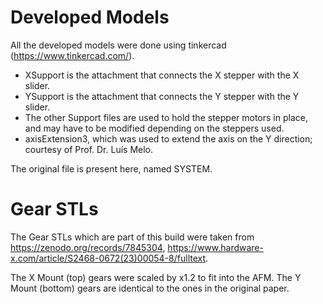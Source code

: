 # Developed Models

All the developed models were done using tinkercad (https://www.tinkercad.com/).

- XSupport is the attachment that connects the X stepper with the X slider.
- YSupport is the attachment that connects the Y stepper with the Y slider.
- The other Support files are used to hold the stepper motors in place, and may have to be modified depending on the steppers used.
- axisExtension3, which was used to extend the axis on the Y direction; courtesy of Prof. Dr. Luís Melo.

The original file is present here, named SYSTEM.

# Gear STLs

The Gear STLs which are part of this build were taken from https://zenodo.org/records/7845304, https://www.hardware-x.com/article/S2468-0672(23)00054-8/fulltext.

The X Mount (top) gears were scaled by x1.2 to fit into the AFM. The Y Mount (bottom) gears are identical to the ones in the original paper.